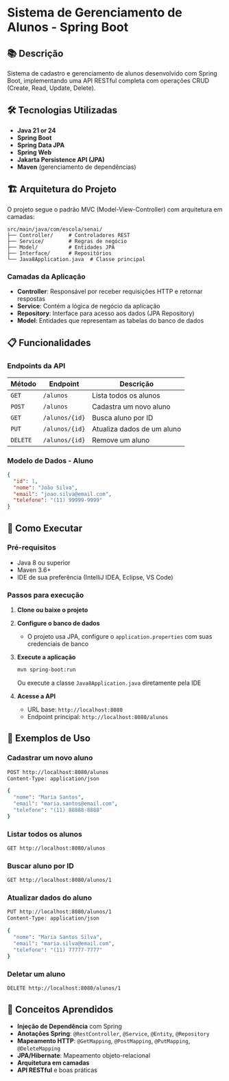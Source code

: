 # Sistema de Gerenciamento de Alunos - Spring Boot

## 📚 Descrição

Sistema de cadastro e gerenciamento de alunos desenvolvido com Spring Boot, implementando uma API RESTful completa com operações CRUD (Create, Read, Update, Delete).

## 🛠️ Tecnologias Utilizadas

- **Java 21 or 24**
- **Spring Boot**
- **Spring Data JPA**
- **Spring Web**
- **Jakarta Persistence API (JPA)**
- **Maven** (gerenciamento de dependências)

## 🏗️ Arquitetura do Projeto

O projeto segue o padrão MVC (Model-View-Controller) com arquitetura em camadas:

```
src/main/java/com/escola/senai/
├── Controller/     # Controladores REST
├── Service/        # Regras de negócio
├── Model/          # Entidades JPA
├── Interface/      # Repositórios
└── Java8Application.java  # Classe principal
```

### Camadas da Aplicação

- **Controller**: Responsável por receber requisições HTTP e retornar respostas
- **Service**: Contém a lógica de negócio da aplicação
- **Repository**: Interface para acesso aos dados (JPA Repository)
- **Model**: Entidades que representam as tabelas do banco de dados

## 📋 Funcionalidades

### Endpoints da API

| Método | Endpoint | Descrição |
|--------|----------|-----------|
| `GET` | `/alunos` | Lista todos os alunos |
| `POST` | `/alunos` | Cadastra um novo aluno |
| `GET` | `/alunos/{id}` | Busca aluno por ID |
| `PUT` | `/alunos/{id}` | Atualiza dados de um aluno |
| `DELETE` | `/alunos/{id}` | Remove um aluno |

### Modelo de Dados - Aluno

```json
{
  "id": 1,
  "nome": "João Silva",
  "email": "joao.silva@email.com",
  "telefone": "(11) 99999-9999"
}
```

## 🚀 Como Executar

### Pré-requisitos

- Java 8 ou superior
- Maven 3.6+
- IDE de sua preferência (IntelliJ IDEA, Eclipse, VS Code)

### Passos para execução

1. **Clone ou baixe o projeto**

2. **Configure o banco de dados**
   - O projeto usa JPA, configure o `application.properties` com suas credenciais de banco

3. **Execute a aplicação**
   ```bash
   mvn spring-boot:run
   ```
   
   Ou execute a classe `Java8Application.java` diretamente pela IDE

4. **Acesse a API**
   - URL base: `http://localhost:8080`
   - Endpoint principal: `http://localhost:8080/alunos`

## 📝 Exemplos de Uso

### Cadastrar um novo aluno
```bash
POST http://localhost:8080/alunos
Content-Type: application/json

{
  "nome": "Maria Santos",
  "email": "maria.santos@email.com",
  "telefone": "(11) 88888-8888"
}
```

### Listar todos os alunos
```bash
GET http://localhost:8080/alunos
```

### Buscar aluno por ID
```bash
GET http://localhost:8080/alunos/1
```

### Atualizar dados do aluno
```bash
PUT http://localhost:8080/alunos/1
Content-Type: application/json

{
  "nome": "Maria Santos Silva",
  "email": "maria.silva@email.com",
  "telefone": "(11) 77777-7777"
}
```

### Deletar um aluno
```bash
DELETE http://localhost:8080/alunos/1
```

## 🎯 Conceitos Aprendidos

- **Injeção de Dependência** com Spring
- **Anotações Spring**: `@RestController`, `@Service`, `@Entity`, `@Repository`
- **Mapeamento HTTP**: `@GetMapping`, `@PostMapping`, `@PutMapping`, `@DeleteMapping`
- **JPA/Hibernate**: Mapeamento objeto-relacional
- **Arquitetura em camadas**
- **API RESTful** e boas práticas
